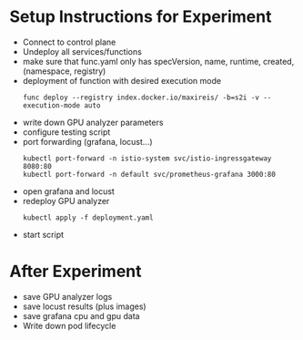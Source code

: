 # Setup Instructions for Experiment

* Connect to control plane
* Undeploy all services/functions
* make sure that func.yaml only has specVersion, name, runtime, created, (namespace, registry)
* deployment of function with desired execution mode
  ```
  func deploy --registry index.docker.io/maxireis/ -b=s2i -v --execution-mode auto
    ```
* write down GPU analyzer parameters
* configure testing script
* port forwarding (grafana, locust...)
  ```
  kubectl port-forward -n istio-system svc/istio-ingressgateway 8080:80
  kubectl port-forward -n default svc/prometheus-grafana 3000:80
    ```
* open grafana and locust
* redeploy GPU analyzer
    ```
    kubectl apply -f deployment.yaml
    ```
* start script

# After Experiment
* save GPU analyzer logs
* save locust results (plus images)
* save grafana cpu and gpu data
* Write down pod lifecycle